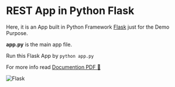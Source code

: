 # REST App in Python Flask
Here, it is an App built in Python Framework [Flask](http://flask.pocoo.org/) just for the Demo Purpose.

__app.py__ is the main app file.

Run this Flask App by `python app.py`

For more info read [Documention PDF  :page_facing_up:](https://github.com/akverma26/REST-App-in-Python-Flask-for-Coral-Block-Chain/blob/master/Documentation.pdf)

![Flask](http://flask.pocoo.org/static/logo/flask.png)
